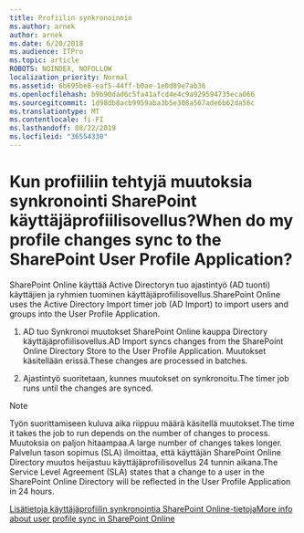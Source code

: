 ```yaml
---
title: Profiilin synkronoinnin
ms.author: arnek
author: arnek
ms.date: 6/20/2018
ms.audience: ITPro
ms.topic: article
ROBOTS: NOINDEX, NOFOLLOW
localization_priority: Normal
ms.assetid: 6b695be8-eaf5-44ff-b0ae-1e0d89e7ab36
ms.openlocfilehash: b9b90dad6c5fa41afcd4e4c9a929594735eca066
ms.sourcegitcommit: 1d98db8acb9959aba3b5e308a567ade6b62da56c
ms.translationtype: MT
ms.contentlocale: fi-FI
ms.lasthandoff: 08/22/2019
ms.locfileid: "36554330"
---
```

# <a name="when-do-my-profile-changes-sync-to-the-sharepoint-user-profile-application"></a><span data-ttu-id="76f78-102">Kun profiiliin tehtyjä muutoksia synkronointi SharePoint käyttäjäprofiilisovellus?</span><span class="sxs-lookup"><span data-stu-id="76f78-102">When do my profile changes sync to the SharePoint User Profile Application?</span></span>

<span data-ttu-id="76f78-103">SharePoint Online käyttää Active Directoryn tuo ajastintyö (AD tuonti) käyttäjien ja ryhmien tuominen käyttäjäprofiilisovellus.</span><span class="sxs-lookup"><span data-stu-id="76f78-103">SharePoint Online uses the Active Directory Import timer job (AD Import) to import users and groups into the User Profile Application.</span></span> 
  
1. <span data-ttu-id="76f78-104">AD tuo Synkronoi muutokset SharePoint Online kauppa Directory käyttäjäprofiilisovellus.</span><span class="sxs-lookup"><span data-stu-id="76f78-104">AD Import syncs changes from the SharePoint Online Directory Store to the User Profile Application.</span></span> <span data-ttu-id="76f78-105">Muutokset käsitellään erissä.</span><span class="sxs-lookup"><span data-stu-id="76f78-105">These changes are processed in batches.</span></span>
    
2. <span data-ttu-id="76f78-106">Ajastintyö suoritetaan, kunnes muutokset on synkronoitu.</span><span class="sxs-lookup"><span data-stu-id="76f78-106">The timer job runs until the changes are synced.</span></span>
    
> [!NOTE]
> <span data-ttu-id="76f78-107">Työn suorittamiseen kuluva aika riippuu määrä käsitellä muutokset.</span><span class="sxs-lookup"><span data-stu-id="76f78-107">The time it takes the job to run depends on the number of changes to process.</span></span> <span data-ttu-id="76f78-108">Muutoksia on paljon hitaampaa.</span><span class="sxs-lookup"><span data-stu-id="76f78-108">A large number of changes takes longer.</span></span> <span data-ttu-id="76f78-109">Palvelun tason sopimus (SLA) ilmoittaa, että käyttäjän SharePoint Online Directory muutos heijastuu käyttäjäprofiilisovellus 24 tunnin aikana.</span><span class="sxs-lookup"><span data-stu-id="76f78-109">The Service Level Agreement (SLA) states that a change to a user in the SharePoint Online Directory will be reflected in the User Profile Application in 24 hours.</span></span> 
  
[<span data-ttu-id="76f78-110">Lisätietoja käyttäjäprofiilin synkronointia SharePoint Online-tietoja</span><span class="sxs-lookup"><span data-stu-id="76f78-110">More info about user profile sync in SharePoint Online</span></span>](https://go.microsoft.com/fwlink/?linkid=875671)
  

